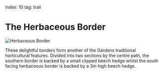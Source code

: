 index: 10
tag: trail

# The Herbaceous Border

![Herbaceous Border](images/herbaceous-border.jpg)

These delightful borders form another of the Gardens traditional
horticultural features. Divided into two sections by the centre path,
the southern border is backed by a small clipped beech hedge whilst
the south facing herbaceous border is backed by a 3m high beech hedge.

